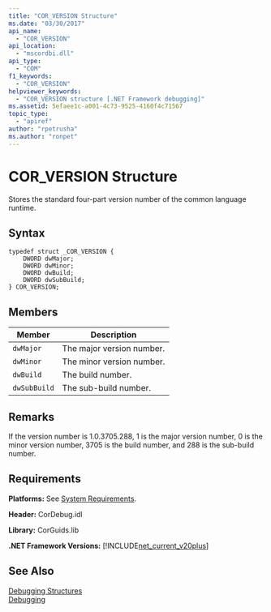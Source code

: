 ```yaml
---
title: "COR_VERSION Structure"
ms.date: "03/30/2017"
api_name: 
  - "COR_VERSION"
api_location: 
  - "mscordbi.dll"
api_type: 
  - "COM"
f1_keywords: 
  - "COR_VERSION"
helpviewer_keywords: 
  - "COR_VERSION structure [.NET Framework debugging]"
ms.assetid: 5efaee1c-a001-4c73-9525-4160f4c71567
topic_type: 
  - "apiref"
author: "rpetrusha"
ms.author: "ronpet"
---
```

# COR_VERSION Structure
Stores the standard four-part version number of the common language runtime.  
  
## Syntax  
  
```  
typedef struct _COR_VERSION {  
    DWORD dwMajor;  
    DWORD dwMinor;  
    DWORD dwBuild;  
    DWORD dwSubBuild;  
} COR_VERSION;  
```  
  
## Members  
  
|Member|Description|  
|------------|-----------------|  
|`dwMajor`|The major version number.|  
|`dwMinor`|The minor version number.|  
|`dwBuild`|The build number.|  
|`dwSubBuild`|The sub-build number.|  
  
## Remarks  
 If the version number is 1.0.3705.288, 1 is the major version number, 0 is the minor version number, 3705 is the build number, and 288 is the sub-build number.  
  
## Requirements  
 **Platforms:** See [System Requirements](../../../../docs/framework/get-started/system-requirements.md).  
  
 **Header:** CorDebug.idl  
  
 **Library:** CorGuids.lib  
  
 **.NET Framework Versions:** [!INCLUDE[net_current_v20plus](../../../../includes/net-current-v20plus-md.md)]  
  
## See Also  
 [Debugging Structures](../../../../docs/framework/unmanaged-api/debugging/debugging-structures.md)  
 [Debugging](../../../../docs/framework/unmanaged-api/debugging/index.md)
